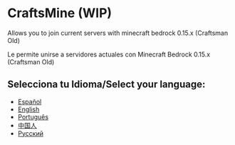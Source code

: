 # CraftsMine (WIP)
Allows you to join current servers with minecraft bedrock 0.15.x (Craftsman Old)

Le permite unirse a servidores actuales con Minecraft Bedrock 0.15.x (Craftsman Old)

## Selecciona tu Idioma/Select your language:
  - [Español](https://github.com/Trollhunters501/Craftsmine/blob/main/Espa%C3%B1ol/LEAME.md)
  - [English](https://github.com/Trollhunters501/Craftsmine/blob/main/English/README.md)
  - [Português](https://github.com/Trollhunters501/Craftsmine/blob/main/Portugu%C3%AAs/LEIA-ME.md)
  - [中国人]()
  - [Русский]()

